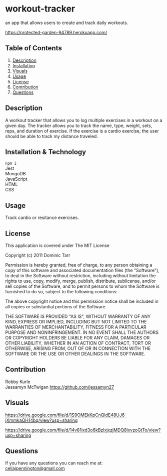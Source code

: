 # workout-tracker
an app that allows users to create and track daily workouts.

 https://protected-garden-94789.herokuapp.com/

## Table of Contents
1. [Description](#description)
2. [Installation](#installation)
3. [Visuals](#visuals)
4. [Usage](#usage)
5. [License](#license)
6. [Contribution](#contribution)
7. [Questions](#questions)

## Description
A workout tracker that allows you to log multiple exercises in a workout on a given day. The tracker allows you to track the name, type, weight, sets, reps, and duration of exercise. If the exercise is a cardio exercise, the user should be able to track my distance traveled.

## Installation & Technology
``` npm i ``` <br>
Jest <br>
MongoDB <br>
JavaScript <br>
HTML <br>
CSS <br>

## Usage
Track cardio or resitance exercises.

## License 
This application is covered under The MIT License

Copyright (c) 2011 Dominic Tarr

Permission is hereby granted, free of charge, 
to any person obtaining a copy of this software and 
associated documentation files (the "Software"), to 
deal in the Software without restriction, including 
without limitation the rights to use, copy, modify, 
merge, publish, distribute, sublicense, and/or sell 
copies of the Software, and to permit persons to whom 
the Software is furnished to do so, 
subject to the following conditions:

The above copyright notice and this permission notice 
shall be included in all copies or substantial portions of the Software.

THE SOFTWARE IS PROVIDED "AS IS", WITHOUT WARRANTY OF ANY KIND, 
EXPRESS OR IMPLIED, INCLUDING BUT NOT LIMITED TO THE WARRANTIES 
OF MERCHANTABILITY, FITNESS FOR A PARTICULAR PURPOSE AND NONINFRINGEMENT. 
IN NO EVENT SHALL THE AUTHORS OR COPYRIGHT HOLDERS BE LIABLE FOR 
ANY CLAIM, DAMAGES OR OTHER LIABILITY, WHETHER IN AN ACTION OF CONTRACT, 
TORT OR OTHERWISE, ARISING FROM, OUT OF OR IN CONNECTION WITH THE 
SOFTWARE OR THE USE OR OTHER DEALINGS IN THE SOFTWARE.


## Contribution
Robby Kurle <br>
Jessamyn McTwigan https://github.com/jessamyn27

## Visuals

https://drive.google.com/file/d/1S9OMEkKpCnQldE48UJ6-jXmmkaQH14bq/view?usp=sharing <br>

https://drive.google.com/file/d/14v81ixd3o6kBzlxjxzjMDQ8lxvzoGtTo/view?usp=sharing

## Questions
If you have any questions you can reach me at: <br>
<a href = 'celiajpennington@gamil.com' > celiajpennington@gmail.com </a>